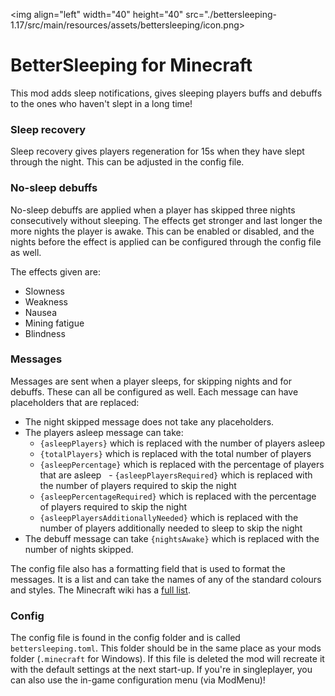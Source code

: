 <img align="left" width="40" height="40" src="./bettersleeping-1.17/src/main/resources/assets/bettersleeping/icon.png>

# BetterSleeping for Minecraft

This mod adds sleep notifications, gives sleeping players buffs and debuffs to the ones who haven't slept in a long time!


### Sleep recovery
Sleep recovery gives players regeneration for 15s when they have slept through the night. This can be adjusted in the config file.


### No-sleep debuffs
No-sleep debuffs are applied when a player has skipped three nights consecutively without sleeping. The effects get stronger and last longer the more nights the player is awake. This can be enabled or disabled, and the nights before the effect is applied can be configured through the config file as well.

The effects given are:
- Slowness
- Weakness
- Nausea
- Mining fatigue
- Blindness


### Messages
Messages are sent when a player sleeps, for skipping nights and for debuffs. These can all be configured as well. Each message can have placeholders that are replaced:
- The night skipped message does not take any placeholders.
- The players asleep message can take:
    - `{asleepPlayers}` which is replaced with the number of players asleep
    - `{totalPlayers}` which is replaced with the total number of players
    - `{asleepPercentage}` which is replaced with the percentage of players that are asleep
    - `{asleepPlayersRequired}` which is replaced with the number of players required to skip the night
    - `{asleepPercentageRequired}` which is replaced with the percentage of players required to skip the night
    - `{asleepPlayersAdditionallyNeeded}` which is replaced with the number of players additionally needed to sleep to skip the night
- The debuff message can take `{nightsAwake}` which is replaced with the number of nights skipped.

The config file also has a formatting field that is used to format the messages. It is a list and can take the names of any of the standard colours and styles. The Minecraft wiki has a [full list](https://minecraft.gamepedia.com/Formatting_codes).


### Config
The config file is found in the config folder and is called `bettersleeping.toml`. This folder should be in the same place as your mods folder (`.minecraft` for Windows). If this file is deleted the mod will recreate it with the default settings at the next start-up. If you're in singleplayer, you can also use the in-game configuration menu (via ModMenu)!
